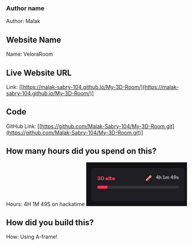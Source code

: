 ### Author name

Author: Malak

<!-- A name or nickname that you want to appear as the author of the website -->

## Website Name

Name: VeloraRoom

## Live Website URL

Link: [[https://malak-sabry-104.github.io/My-3D-Room/](https://malak-sabry-104.github.io/My-3D-Room/)]

## Code

GitHub Link: [[https://github.com/Malak-Sabry-104/My-3D-Room.git](https://github.com/Malak-Sabry-104/My-3D-Room.git)]

## How many hours did you spend on this?

Hours: 4H 1M 49S on hackatime
![hackatime screen time](./Screenshot.png)


## How did you build this?

How: Using A-frame!  

